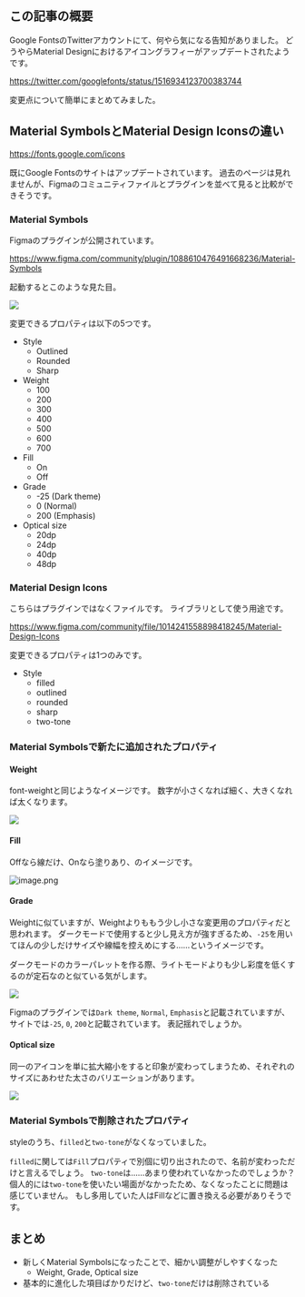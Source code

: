 <!--
title:   Material Design IconsがMaterial Symbolsに進化していた
tags:    Design,MaterialDesign,figma,tips,デザイン
id:      c7946d6b50589087f802
private: false
-->
## この記事の概要

Google FontsのTwitterアカウントにて、何やら気になる告知がありました。
どうやらMaterial Designにおけるアイコングラフィーがアップデートされたようです。

https://twitter.com/googlefonts/status/1516934123700383744

変更点について簡単にまとめてみました。

## Material SymbolsとMaterial Design Iconsの違い

https://fonts.google.com/icons

既にGoogle Fontsのサイトはアップデートされています。
過去のページは見れませんが、Figmaのコミュニティファイルとプラグインを並べて見ると比較ができそうです。

### Material Symbols

Figmaのプラグインが公開されています。

https://www.figma.com/community/plugin/1088610476491668236/Material-Symbols

起動するとこのような見た目。

![](https://qiita-image-store.s3.ap-northeast-1.amazonaws.com/0/214677/fcd4d72a-f225-f197-9586-ab4261079733.png)

変更できるプロパティは以下の5つです。

- Style
    - Outlined
    - Rounded
    - Sharp
- Weight
    - 100
    - 200
    - 300
    - 400
    - 500
    - 600
    - 700
- Fill
    - On
    - Off
- Grade
    - -25 (Dark theme)
    - 0 (Normal)
    - 200 (Emphasis)
- Optical size
    - 20dp
    - 24dp
    - 40dp
    - 48dp

### Material Design Icons

こちらはプラグインではなくファイルです。
ライブラリとして使う用途です。

https://www.figma.com/community/file/1014241558898418245/Material-Design-Icons

変更できるプロパティは1つのみです。

- Style
    - filled
    - outlined
    - rounded
    - sharp
    - two-tone

### Material Symbolsで新たに追加されたプロパティ

#### Weight

font-weightと同じようなイメージです。
数字が小さくなれば細く、大きくなれば太くなります。

![](https://qiita-image-store.s3.ap-northeast-1.amazonaws.com/0/214677/fc32fd8f-6fa6-2ce7-3ccd-7f5e753187f2.png)


#### Fill

Offなら線だけ、Onなら塗りあり、のイメージです。

![image.png](https://qiita-image-store.s3.ap-northeast-1.amazonaws.com/0/214677/8bc6a18c-81a3-ef2c-52dc-03fbd88e7035.png)

#### Grade

Weightに似ていますが、Weightよりももう少し小さな変更用のプロパティだと思われます。
ダークモードで使用すると少し見え方が強すぎるため、`-25`を用いてほんの少しだけサイズや線幅を控えめにする……というイメージです。

ダークモードのカラーパレットを作る際、ライトモードよりも少し彩度を低くするのが定石なのと似ている気がします。

![](https://qiita-image-store.s3.ap-northeast-1.amazonaws.com/0/214677/fe991a8b-d18c-0572-ab9d-d5788b72e31a.png)

Figmaのプラグインでは`Dark theme`, `Normal`, `Emphasis`と記載されていますが、サイトでは`-25`, `0`, `200`と記載されています。
表記揺れでしょうか。


#### Optical size

同一のアイコンを単に拡大縮小をすると印象が変わってしまうため、それぞれのサイズにあわせた太さのバリエーションがあります。

![](https://qiita-image-store.s3.ap-northeast-1.amazonaws.com/0/214677/b2cadaf1-4d0a-09df-469f-e8b1385fba98.png)

### Material Symbolsで削除されたプロパティ

styleのうち、`filled`と`two-tone`がなくなっていました。

`filled`に関しては`Fill`プロパティで別個に切り出されたので、名前が変わっただけと言えるでしょう。
`two-tone`は……あまり使われていなかったのでしょうか？
個人的には`two-tone`を使いたい場面がなかったため、なくなったことに問題は感じていません。
もし多用していた人はFillなどに置き換える必要がありそうです。

## まとめ

- 新しくMaterial Symbolsになったことで、細かい調整がしやすくなった
    - Weight, Grade, Optical size
- 基本的に進化した項目ばかりだけど、`two-tone`だけは削除されている